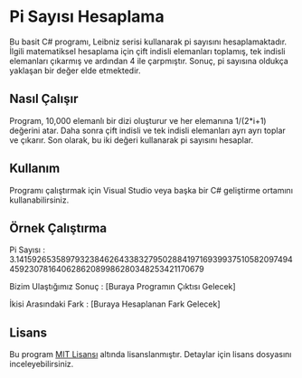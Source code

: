 # Pi Sayısı Hesaplama

Bu basit C# programı, Leibniz serisi kullanarak pi sayısını hesaplamaktadır. İlgili matematiksel hesaplama için çift indisli elemanları toplamış, tek indisli elemanları çıkarmış ve ardından 4 ile çarpmıştır. Sonuç, pi sayısına oldukça yaklaşan bir değer elde etmektedir.

## Nasıl Çalışır

Program, 10,000 elemanlı bir dizi oluşturur ve her elemanına 1/(2*i+1) değerini atar. Daha sonra çift indisli ve tek indisli elemanları ayrı ayrı toplar ve çıkarır. Son olarak, bu iki değeri kullanarak pi sayısını hesaplar.

## Kullanım

Programı çalıştırmak için Visual Studio veya başka bir C# geliştirme ortamını kullanabilirsiniz.

## Örnek Çalıştırma

Pi Sayısı : 3.1415926535897932384626433832795028841971693993751058209749445923078164062862089986280348253421170679

Bizim Ulaştığımız Sonuç : [Buraya Programın Çıktısı Gelecek]

İkisi Arasındaki Fark : [Buraya Hesaplanan Fark Gelecek]

## Lisans

Bu program [MIT Lisansı](LICENSE) altında lisanslanmıştır. Detaylar için lisans dosyasını inceleyebilirsiniz.

